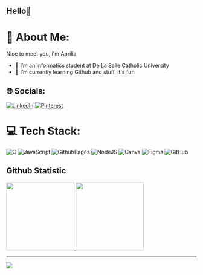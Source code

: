 ## Hello👋
# 💫 About Me:
Nice to meet you, i'm Aprilia <br>
- 🔭 I’m an informatics student at De La Salle Catholic University <br>
- 🌱 I’m currently learning Github and stuff, it's fun <br>


## 🌐 Socials:
[![LinkedIn](https://img.shields.io/badge/LinkedIn-%230077B5.svg?logo=linkedin&logoColor=white)](https://linkedin.com/in/Aprilia) [![Pinterest](https://img.shields.io/badge/Pinterest-%23E60023.svg?logo=Pinterest&logoColor=white)](https://pinterest.com/Jandabolong_) 

# 💻 Tech Stack:
![C](https://img.shields.io/badge/c-%2300599C.svg?style=flat&logo=c&logoColor=white) ![JavaScript](https://img.shields.io/badge/javascript-%23323330.svg?style=flat&logo=javascript&logoColor=%23F7DF1E) ![GithubPages](https://img.shields.io/badge/github%20pages-121013?style=flat&logo=github&logoColor=white) ![NodeJS](https://img.shields.io/badge/node.js-6DA55F?style=flat&logo=node.js&logoColor=white) ![Canva](https://img.shields.io/badge/Canva-%2300C4CC.svg?style=flat&logo=Canva&logoColor=white) ![Figma](https://img.shields.io/badge/figma-%23F24E1E.svg?style=flat&logo=figma&logoColor=white) ![GitHub](https://img.shields.io/badge/github-%23121011.svg?style=flat&logo=github&logoColor=white)

## Github Statistic
<p align="left">
<a href="https://github.com/apriliamonica">
  <img height="180em" src="https://github-readme-stats-eight-theta.vercel.app/api?username=apriliamonica&show_icons=true&theme=algolia&include_all_commits=true&count_private=true"/>
  <img height="180em" src="https://github-readme-stats-eight-theta.vercel.app/api/top-langs/?username=apriliamonica&layout=compact&theme=algolia"/>
</a>
</p>

---
[![](https://visitcount.itsvg.in/api?id=apriliamonica&icon=7&color=12)](https://visitcount.itsvg.in)

<!-- Proudly created with GPRM ( https://gprm.itsvg.in ) -->
